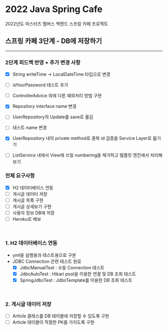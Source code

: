 # 2022 Java Spring Cafe

2022년도 마스터즈 멤버스 백엔드 스프링 카페 프로젝트

## 스프링 카페 3단계 - DB에 저장하기

---

### 2단계 피드백 반영 + 추가 변경 사항

- [X] String writeTime -> LocalDateTime 타입으로 변경
- [ ] isYourPassword 테스트 추가
- [ ] ControllerAdvice 외에 다른 예외처리 방법 구현
- [X] Repository interface name 변경
- [ ] UserRepository의 Update를 save로 옮김
- [ ] 테스트 name 변경
- [X] UserRepository 내의 private method로 중복 id 검증을 Service Layer로 옮기기
- [ ] ListService 내에서 View에 쓰일 numbering을 제거하고 템플릿 엔진에서 처리해보기


### 전체 요구사항

- [X] H2 데이터베이스 연동
- [ ] 게시글 데이터 저장
- [ ] 게시글 목록 구현
- [ ] 게시글 상세보기 구현
- [ ] 사용자 정보 DB에 저장
- [ ] Heroku로 배보

<br>

### 1. H2 데이터베이스 연동 

- yml을 실행용과 테스트용으로 구분
- JDBC Connection 관련 테스트 완료
  - [X] JdbcManualTest : 수동 Connection 테스트
  - [X] JdbcAutoTest : Hikari pool을 이용한 연결 및 DB 조회 테스트
  - [X] SpringJdbcTest : JdbcTemplate를 이용한 DB 조회 테스트

<br>

### 2. 게시글 데이터 저장

- [ ] Article 클래스를 DB 테이블에 저장할 수 있도록 구현
- [ ] Article 테이블이 적절한 PK를 가지도록 구현

